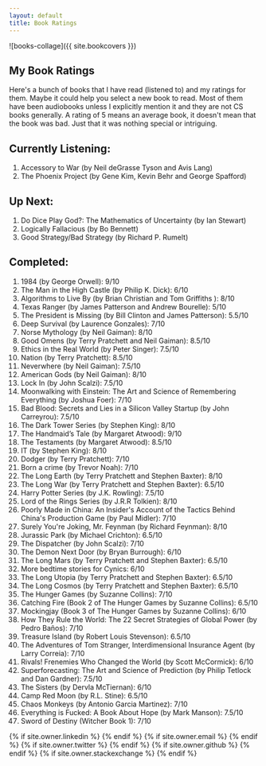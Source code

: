 ```yaml
---
layout: default
title: Book Ratings
---
```

![books-collage]({{ site.bookcovers }})

## My Book Ratings

Here's a bunch of books that I have read (listened to) and my ratings for them. Maybe it could help you select a new book to read. Most of them have been audiobooks unless I explicitly mention it and they are not CS books generally. A rating of 5 means an average book, it doesn't mean that the book was bad. Just that it was nothing special or intriguing.

## Currently Listening:
1. Accessory to War (by Neil deGrasse Tyson and Avis Lang)
2. The Phoenix Project (by Gene Kim, Kevin Behr and George Spafford)


## Up Next:
1. Do Dice Play God?: The Mathematics of Uncertainty (by Ian Stewart)
2. Logically Fallacious (by Bo Bennett)
3. Good Strategy/Bad Strategy (by Richard P. Rumelt)

## Completed:
1. 1984 (by George Orwell): 9/10
2. The Man in the High Castle (by Philip K. Dick): 6/10
3. Algorithms to Live By (by Brian Christian and Tom Griffiths ): 8/10
4. Texas Ranger (by James Patterson and Andrew Bourelle): 5/10
5. The President is Missing (by Bill Clinton and James Patterson): 5.5/10
6. Deep Survival (by Laurence Gonzales): 7/10
7. Norse Mythology (by Neil Gaiman): 8/10
8. Good Omens (by Terry Pratchett and Neil Gaiman): 8.5/10
9. Ethics in the Real World (by Peter Singer): 7.5/10
10. Nation (by Terry Pratchett): 8.5/10
11. Neverwhere (by Neil Gaiman): 7.5/10
12. American Gods (by Neil Gaiman): 8/10
13. Lock In (by John Scalzi): 7.5/10
14. Moonwalking with Einstein: The Art and Science of Remembering Everything (by Joshua Foer): 7/10
15. Bad Blood: Secrets and Lies in a Silicon Valley Startup (by John Carreyrou): 7.5/10
16. The Dark Tower Series (by Stephen King): 8/10
17. The Handmaid’s Tale (by Margaret Atwood): 9/10
18. The Testaments (by Margaret Atwood): 8.5/10
19. IT (by Stephen King): 8/10
20. Dodger (by Terry Pratchett): 7/10
21. Born a crime (by Trevor Noah): 7/10
22. The Long Earth (by Terry Pratchett and Stephen Baxter): 8/10
23. The Long War (by Terry Pratchett and Stephen Baxter): 6.5/10
24. Harry Potter Series (by J.K. Rowling): 7.5/10
25. Lord of the Rings Series (by J.R.R Tolkien): 8/10
26. Poorly Made in China: An Insider's Account of the Tactics Behind China's Production Game (by Paul Midler): 7/10
27. Surely You're Joking, Mr. Feynman (by Richard Feynman): 8/10
28. Jurassic Park (by Michael Crichton): 6.5/10
29. The Dispatcher (by John Scalzi): 7/10
30. The Demon Next Door (by Bryan Burrough): 6/10
31. The Long Mars (by Terry Pratchett and Stephen Baxter): 6.5/10
32. More bedtime stories for Cynics: 6/10
33. The Long Utopia (by Terry Pratchett and Stephen Baxter): 6.5/10
34. The Long Cosmos (by Terry Pratchett and Stephen Baxter): 6.5/10
35. The Hunger Games (by Suzanne Collins): 7/10
36. Catching Fire (Book 2 of The Hunger Games by Suzanne Collins): 6.5/10
37. Mockingjay (Book 3 of The Hunger Games by Suzanne Collins): 6/10
38. How They Rule the World: The 22 Secret Strategies of Global Power (by Pedro Baños): 7/10
39. Treasure Island (by Robert Louis Stevenson): 6.5/10
40. The Adventures of Tom Stranger, Interdimensional Insurance Agent (by Larry Correia): 7/10
41. Rivals! Frenemies Who Changed the World (by Scott McCormick): 6/10
42. Superforecasting: The Art and Science of Prediction (by Philip Tetlock and Dan Gardner): 7.5/10
43. The Sisters (by Dervla McTiernan): 6/10
44. Camp Red Moon (by R.L. Stine): 6.5/10
45. Chaos Monkeys (by Antonio Garcia Martinez): 7/10
46. Everything is Fucked: A Book About Hope (by Mark Manson): 7.5/10
47. Sword of Destiny (Witcher Book 1): 7/10

<div class="pagination">
  {% if site.owner.linkedin %}
    <a href="{{ site.owner.linkedin }}" class="social-media-icons"><i class="fa fa-2x fa-linkedin" aria-hidden="true"></i></a>
  {% endif %}
  {% if site.owner.email %}
    <a href="mailto:{{ site.owner.email }}" class="social-media-icons"><i class="fa fa-2x fa-envelope" aria-hidden="true"></i></a>
  {% endif %}
  {% if site.owner.twitter %}
    <a href="https://twitter.com/{{ site.owner.twitter }}" class="social-media-icons"><i class="fa fa-2x fa-twitter" aria-hidden="true"></i></a>
  {% endif %}
  {% if site.owner.github %}
    <a href="{{ site.owner.github }}" class="social-media-icons"><i class="fa fa-2x fa-github" aria-hidden="true"></i></a>
  {% endif %}
  {% if site.owner.stackexchange %}
    <a href="{{ site.owner.stackexchange }}" class="social-media-icons"><i class="fa fa-2x fa-stack-overflow" aria-hidden="true"></i></a>
  {% endif %}
</div>
